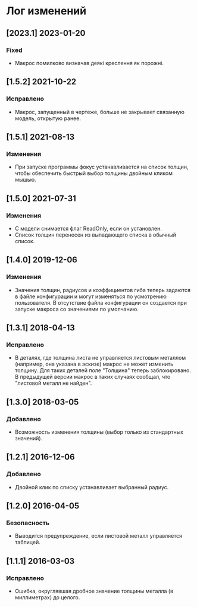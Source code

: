# Лог изменений

[//]: # (YYYY-MM-DD)
[//]: # (Added, Changed, Fixed, Deprecated, Removed, Security)

## [2023.1] 2023-01-20

### Fixed

- Макрос помилково визначав деякі креслення як порожні. 

## [1.5.2] 2021-10-22

### Исправлено

- Макрос, запущенный в чертеже, больше не закрывает связанную модель, открытую ранее. 

## [1.5.1] 2021-08-13

### Изменения

- При запуске программы фокус устанавливается на список толщин, чтобы обеспечить быстрый выбор толщины двойным кликом мышью.

## [1.5.0] 2021-07-31

### Изменения

- С модели снимается флаг ReadOnly, если он установлен.
- Список толщин перенесен из выпадающего списка в обычный список.

## [1.4.0] 2019-12-06

### Изменения
- Значения толщин, радиусов и коэффициентов гиба теперь задаются в файле конфигурации и могут изменяться по усмотрению пользователя. В отсутствие файла конфигурации он создается при запуске макроса со значениями по умолчанию.

## [1.3.1] 2018-04-13

### Исправлено
- В деталях, где толщина листа не управляется листовым металлом (например, она указана в эскизе) макрос не может изменить толщину. Для таких деталей поле "Толщина" теперь заблокировано. В предыдущей версии макрос в таких случаях сообщал, что "листовой металл не найден".

## [1.3.0] 2018-03-05

### Добавлено
- Возможность изменения толщины (выбор только из стандартных значений).

## [1.2.1] 2016-12-06

### Добавлено
- Двойной клик по списку устанавливает выбранный радиус.

## [1.2.0] 2016-04-05

### Безопасность
- Выводится предупреждение, если листовой металл управляется таблицей.

## [1.1.1] 2016-03-03

### Исправлено
- Ошибка, округлявшая дробное значение толщины металла (в миллиметрах) до целого.
